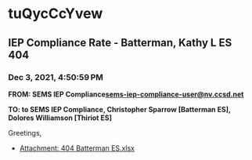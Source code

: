# tuQycCcYvew
## IEP Compliance Rate - Batterman, Kathy L ES 404
### Dec 3, 2021, 4:50:59 PM
**FROM: SEMS IEP Compliance<sems-iep-compliance-user@nv.ccsd.net>**

**TO: to SEMS IEP Compliance, Christopher Sparrow [Batterman ES], Dolores Williamson [Thiriot ES]**


Greetings,  





* [Attachment: 404 Batterman ES.xlsx](tuQycCcYvew-attachment-1.xlsx)
